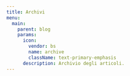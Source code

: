 ```yaml
---
title: Archivi
menu:
  main:
    parent: blog
    params:
      icon:
        vendor: bs
        name: archive
        className: text-primary-emphasis
      description: Archivio degli articoli.
---
```

